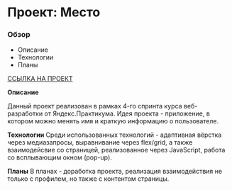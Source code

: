 # Проект: Место

### Обзор

* Описание
* Технологии
* Планы

[ССЫЛКА НА ПРОЕКТ](https://jufed.github.io/mesto/index.html "МЕСТО")

**Описание**

Данный проект реализован в рамках 4-го спринта курса веб-разработки от Яндекс.Практикума. Идея проекта - приложение, в котором можно менять имя и краткую информацию о пользователе. 

**Технологии**
Среди использованных технологий - адаптивная вёрстка через медиазапросы, выравнивание через flex/grid, а также взаимодейсвие со страницей, реализованное через JavaScript, работа со всплывающим окном (pop-up). 

**Планы**
В планах - доработка проекта, реализация взаимодействия не только с профилем, но также с контентом страницы. 